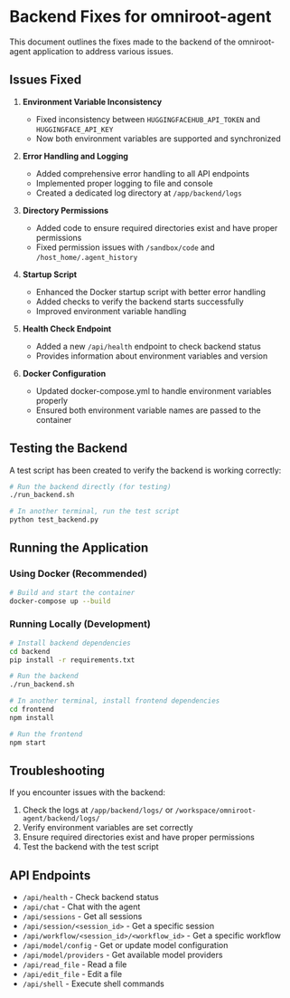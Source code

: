 # Backend Fixes for omniroot-agent

This document outlines the fixes made to the backend of the omniroot-agent application to address various issues.

## Issues Fixed

1. **Environment Variable Inconsistency**
   - Fixed inconsistency between `HUGGINGFACEHUB_API_TOKEN` and `HUGGINGFACE_API_KEY`
   - Now both environment variables are supported and synchronized

2. **Error Handling and Logging**
   - Added comprehensive error handling to all API endpoints
   - Implemented proper logging to file and console
   - Created a dedicated log directory at `/app/backend/logs`

3. **Directory Permissions**
   - Added code to ensure required directories exist and have proper permissions
   - Fixed permission issues with `/sandbox/code` and `/host_home/.agent_history`

4. **Startup Script**
   - Enhanced the Docker startup script with better error handling
   - Added checks to verify the backend starts successfully
   - Improved environment variable handling

5. **Health Check Endpoint**
   - Added a new `/api/health` endpoint to check backend status
   - Provides information about environment variables and version

6. **Docker Configuration**
   - Updated docker-compose.yml to handle environment variables properly
   - Ensured both environment variable names are passed to the container

## Testing the Backend

A test script has been created to verify the backend is working correctly:

```bash
# Run the backend directly (for testing)
./run_backend.sh

# In another terminal, run the test script
python test_backend.py
```

## Running the Application

### Using Docker (Recommended)

```bash
# Build and start the container
docker-compose up --build
```

### Running Locally (Development)

```bash
# Install backend dependencies
cd backend
pip install -r requirements.txt

# Run the backend
./run_backend.sh

# In another terminal, install frontend dependencies
cd frontend
npm install

# Run the frontend
npm start
```

## Troubleshooting

If you encounter issues with the backend:

1. Check the logs at `/app/backend/logs/` or `/workspace/omniroot-agent/backend/logs/`
2. Verify environment variables are set correctly
3. Ensure required directories exist and have proper permissions
4. Test the backend with the test script

## API Endpoints

- `/api/health` - Check backend status
- `/api/chat` - Chat with the agent
- `/api/sessions` - Get all sessions
- `/api/session/<session_id>` - Get a specific session
- `/api/workflow/<session_id>/<workflow_id>` - Get a specific workflow
- `/api/model/config` - Get or update model configuration
- `/api/model/providers` - Get available model providers
- `/api/read_file` - Read a file
- `/api/edit_file` - Edit a file
- `/api/shell` - Execute shell commands